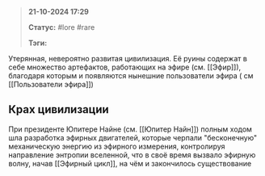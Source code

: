 > **21-10-2024 17:29**
> 
> **Статус:** #lore #rare
> 
> **Тэги:** 

Утерянная, невероятно развитая цивилизация.
Её руины содержат в себе множество артефактов, работающих на эфире (см. [[Эфир]]), благодаря которым и появляются нынешние пользователи эфира ( см [[Пользователи эфира]])

## Крах цивилизации

При президенте Юпитере Найне (см. [[Юпитер Найн]]) полным ходом шла разработка эфирных двигателей, которые черпали "бесконечную" механическую энергию из эфирного измерения, контролируя направление энтропии вселенной, что в своё время вызвало эфирную волну, начав [[Эфирный цикл]], на чём и закончилось существование 


